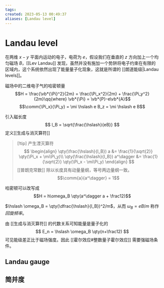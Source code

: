 ```yaml
---
tags:
created: 2023-05-13 00:49:37
aliases: [Landau level]
---
```


# Landau level

在两维 $x-y$ 平面内运动的电子，电荷为 $e$，假设我们在垂直的 $z$ 方向加上一个均匀磁场 $B$，[[Lev Landau]] 发现，虽然并没有施加一个势阱将电子约束在有限的区域内，这个系统依然出现了能量量子化现象，这就是所谓的 [[朗道能级|Landau levels]]。

磁场中的二维电子气的哈密顿量
$$H = \frac{\vb*{\Pi}^2}{2m} = \frac{\Pi_x^2}{2m} + \frac{\Pi_y^2}{2m}\qq{where} \vb*{\Pi} = \vb*{P}-e\vb*{A}$$
$$\comm{\Pi_x}{\Pi_y} = \mi \hslash e B_z = \mi \hslash e B$$

引入磁长度
$$
l_B = \sqrt{\frac{\hslash}{eB}}
$$
定义[[生成与消灭算符]]
> [!tip] 产生湮灭算符
> $$
> \begin{align}
> \qty(\frac{\hslash}{l_B}) a &= \frac{1}{\sqrt{2}} \qty(\Pi_x + \mi\Pi_y)\\
> \qty(\frac{\hslash}{l_B}) a^\dagger &= \frac{1}{\sqrt{2}} \qty(\Pi_x - \mi\Pi_y)
> \end{align}
> $$
> [[普朗克常数]] 除以长度具有动量量纲，等号两边量纲一致。
> $$\comm{a}{a^\dagger} = 1$$

哈密顿可以改写成
$$H = h\omega_B \qty(a^\dagger a + \frac12)$$

$\hslash \omega_B = \qty(\dfrac{\hslash}{l_B})^2/m$，从而 $\omega_B = eB/m$ 称作*回旋频率*。

由 [[生成与消灭算符]] 的代数关系可知能量是量子化的
$$
E_n = \hslash \omega_B \qty(n+\frac12)
$$
可见能级差正比于磁场强度。因此 [[霍尔效应#整数量子霍尔效应]] 需要强磁场条件。

## Landau gauge

## 简并度


[^1]: Tong, Chen. *量子力学新讲*.
[^2]: David Tong. *The Quantum Hall Effect*.
